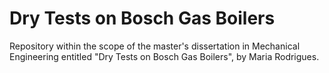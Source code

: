 # Dry Tests on Bosch Gas Boilers
Repository within the scope of the master's dissertation in Mechanical Engineering entitled "Dry Tests on Bosch Gas Boilers", by Maria Rodrigues.
